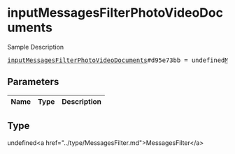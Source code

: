 # inputMessagesFilterPhotoVideoDocuments

Sample Description

<pre>
<a href="../constructor/inputMessagesFilterPhotoVideoDocuments.md">inputMessagesFilterPhotoVideoDocuments</a>#d95e73bb = undefined<a href="../type/MessagesFilter.md">MessagesFilter</a>;
</pre>

## Parameters

| Name | Type | Description |
|------|:----:|-------------|

## Type

undefined&lt;a href=&#34;../type/MessagesFilter.md&#34;&gt;MessagesFilter&lt;/a&gt;
